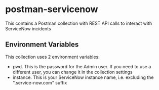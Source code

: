 # postman-servicenow
This contains a Postman collection with REST API calls to interact with ServiceNow incidents
## Environment Variables
This collection uses 2 environment variables:
 - pwd. This is the password for the Admin user. If you need to use a different user, you can change it in the collection settings
 - instance. This is your ServiceNow instance name, i.e. excluding the ".service-now.com" suffix

